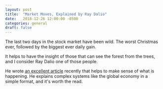 ```yaml
---
layout: post
title:  "Market Moves, Explained by Ray Dalio"
date:   2018-12-26 12:00:00 -0500
categories: general
draft: false
---
```


The last two days in the stock market have been wild. The worst Christmas ever, followed by the biggest ever daily gain. 

It helps to have the insight of those that can see the forest from the trees, and I consider Ray Dalio one of those people. 

He wrote [an excellent article](https://www.linkedin.com/pulse/help-put-recent-economic-market-moves-perspective-ray-dalio/?published=t) recently that helps to make sense of what is happening. He explains complex systems like the global economy in a simple format, and it's worth the read. 

